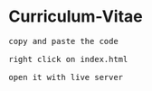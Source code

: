 # Curriculum-Vitae

<pre>
copy and paste the code

right click on index.html

open it with live server
</pre>
